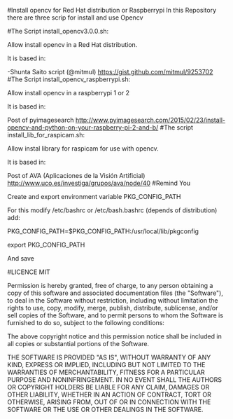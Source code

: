 #Install opencv for Red Hat distribution or Raspberrypi
In this Repository there are three scrip for install and use Opencv

#The Script install_opencv3.0.0.sh:

Allow install opencv in a Red Hat distribution.

It is based in:

-Shunta Saito script (@mitmul) https://gist.github.com/mitmul/9253702
#The Script install_opencv_raspberrypi.sh:

Allow install opencv in a raspberrypi 1 or 2

It is based in:

Post of pyimagesearch http://www.pyimagesearch.com/2015/02/23/install-opencv-and-python-on-your-raspberry-pi-2-and-b/
#The script install_lib_for_raspicam.sh:

Allow instal library for raspicam for use with opencv.

It is based in:

Post of AVA (Aplicaciones de la Visión Artificial) http://www.uco.es/investiga/grupos/ava/node/40
#Remind You

Create and export environment variable PKG_CONFIG_PATH

For this modify /etc/bashrc or /etc/bash.bashrc (depends of distribution) add:

PKG_CONFIG_PATH=$PKG_CONFIG_PATH:/usr/local/lib/pkgconfig

export PKG_CONFIG_PATH

And save

#LICENCE MIT

Permission is hereby granted, free of charge, to any person obtaining a copy of this software and associated documentation files (the "Software"), to deal in the Software without restriction, including without limitation the rights to use, copy, modify, merge, publish, distribute, sublicense, and/or sell copies of the Software, and to permit persons to whom the Software is furnished to do so, subject to the following conditions:

The above copyright notice and this permission notice shall be included in all copies or substantial portions of the Software.

THE SOFTWARE IS PROVIDED "AS IS", WITHOUT WARRANTY OF ANY KIND, EXPRESS OR IMPLIED, INCLUDING BUT NOT LIMITED TO THE WARRANTIES OF MERCHANTABILITY, FITNESS FOR A PARTICULAR PURPOSE AND NONINFRINGEMENT. IN NO EVENT SHALL THE AUTHORS OR COPYRIGHT HOLDERS BE LIABLE FOR ANY CLAIM, DAMAGES OR OTHER LIABILITY, WHETHER IN AN ACTION OF CONTRACT, TORT OR OTHERWISE, ARISING FROM, OUT OF OR IN CONNECTION WITH THE SOFTWARE OR THE USE OR OTHER DEALINGS IN THE SOFTWARE.